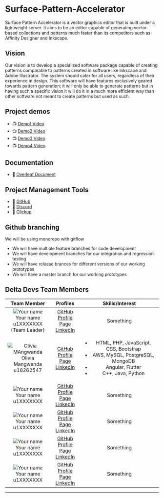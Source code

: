 # Surface-Pattern-Accelerator

Surface Pattern Accelerator is a vector graphics editor that is built under a lightweight server. It aims to be an editor capable of generating vector-based collections and patterns much faster than its competitors such as Affinity Designer and Inkscape.

## Vision

Our vision is to develop a specialized software package capable of creating patterns comparable to patterns created in software like Inkscape and Adobe Illustrator. The system should cater for all users, regardless of their experience in design. This software will have features exclusively geared towards pattern generation; it will only be able to generate patterns but in having such a specific vision it will do it in a much more efficient way than other software not meant to create patterns but used as such.

## Project demos

* :tv: [Demo1 Video](https://drive.google.com/open?id=)
* :tv: [Demo2 Video](https://drive.google.com/open?id=)
* :tv: [Demo3 Video](https://drive.google.com/open?id=)
* :tv: [Demo4 Video](https://drive.google.com/open?id=)

## Documentation
* :open_book: [Overleaf Document](https://www.overleaf.com/project/60a24b4cea153ccd4668a39b)

## Project Management Tools

* :open_book: [GitHub](https://github.com/COS301-SE-2021/Surface-Pattern-Accelerator/projects/1)
* :bust_in_silhouette: [Discord](https://discord.gg/MEbdacPW)
* :calendar: [Clickup](https://clickup.up.ac.za/ultra/courses/_140238_1/cl/outline)

## Github branching 
We will be using monorepo with gitflow
- We will have multiple feature branches for code development
- We will have development branches for our integration and regression testing
- We will have release brances for different versions of our working prototypes
- We will have a master branch for our working prototypes

## Delta Devs Team Members

| **Team Member** | **Profiles** | **Skills/Interest**
| :----------: | :----------: | :----------: |
![Your name](https://via.placeholder.com/150 "Your name") <br/> Your name <br/> u1XXXXXXX <br/> (Team Leader) | [GitHub](https://github.com/XXXXX) <br/> [Profile Page](https://XXXXXX.github.io/) <br/> [LinkedIn]() <br/> | Something |
![Olivia MAngwanda](https://via.placeholder.com/150 "Olivia Mangwanda") <br/> Olivia Mangwanda <br/> u18262547 <br/> | [GitHub](https://github.com/olivia9469) <br/> [Profile Page](https://olivia9469.github.io/) <br/> [LinkedIn](https://www.linkedin.com/in/olivia-mangwanda-858446160/) <br/> | <ul> <li>HTML, PHP, JavaScript, CSS, Bootstrap </li> <li>AWS, MySQL, PostgreSQL, MongoDB</li> <li>Angular, Flutter</li> <li>C++, Java, Python</li> </ul>|
![Your name](https://via.placeholder.com/150 "Your name") <br/> Your name <br/> u1XXXXXXX <br/> | [GitHub](https://github.com/XXXXXX) <br/> [Profile Page](https://XXXXXX.github.io/) <br/> [LinkedIn]() <br/> | Something |
![Your name](https://via.placeholder.com/150 "Your name") <br/> Your name <br/> u1XXXXXXX <br/> | [GitHub](https://github.com/XXXXXX) <br/> [Profile Page](https://XXXXXX.github.io/) <br/> [LinkedIn]() <br/> | Something |
![Your name](https://via.placeholder.com/150 "Your name") <br/> Your name <br/> u1XXXXXXX <br/> | [GitHub](https://github.com/XXXXXX) <br/> [Profile Page](https://XXXXXX.github.io/) <br/> [LinkedIn]() <br/> | Something |
![Your name](https://via.placeholder.com/150 "Your name") <br/> Your name <br/> u1XXXXXXX <br/> | [GitHub](https://github.com/XXXXXX) <br/> [Profile Page](https://XXXXXX.github.io/) <br/> [LinkedIn]() <br/> | Something |

---
